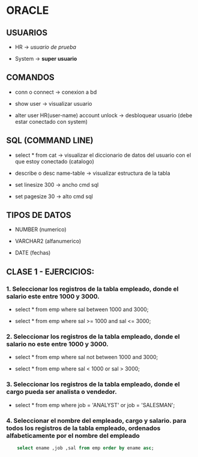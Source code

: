 # ORACLE

## USUARIOS

- HR -> *usuario de prueba*

- System -> **super usuario**

## COMANDOS 

- conn o connect -> conexion a bd

- show user -> visualizar usuario

- alter user HR(user-name) account unlock -> desbloquear usuario (debe estar conectado con system)

## SQL (COMMAND LINE)

- select * from cat -> visualizar el diccionario de datos del usuario con el que estoy conectado (catalogo)

- describe o desc name-table -> visualizar estructura de la tabla

- set linesize 300 -> ancho cmd sql

- set pagesize 30 -> alto cmd sql

## TIPOS DE DATOS 

- NUMBER (numerico)

- VARCHAR2 (alfanumerico)

- DATE (fechas)

## CLASE 1 - EJERCICIOS:

### 1. Seleccionar los registros de la tabla empleado, donde el salario este entre 1000 y 3000.

- select *
from emp
where sal between 1000 and 3000;

- select *
from emp
where sal >= 1000
and sal <= 3000;

### 2. Seleccionar los registros de la tabla empleado, donde el salario no este entre 1000 y 3000.

- select *
from emp
where sal not between 1000 and 3000;

- select *
from emp
where sal < 1000
or sal > 3000;

### 3. Seleccionar los registros de la tabla empleado, donde el cargo pueda ser analista o vendedor.

- select * 
from emp 
where job  = 'ANALYST' 
or job = 'SALESMAN';

### 4. Seleccionar el nombre del empleado, cargo y salario. para todos los registros de la tabla empleado, ordenados alfabeticamente por el nombre del empleado

```SQL 
	select ename ,job ,sal from emp order by ename asc; 
  ```


